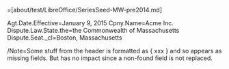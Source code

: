 =[about/test/LibreOffice/SeriesSeed-MW-pre2014.md]

Agt.Date.Effective=January 9, 2015
Cpny.Name=Acme Inc.
Dispute.Law.State.the=the Commonwealth of Massachusetts
Dispute.Seat._cl=Boston, Massachusetts


/Note=Some stuff from the header is formatted as { xxx } and so appears as missing fields.  But has no impact since a non-found field is not replaced.